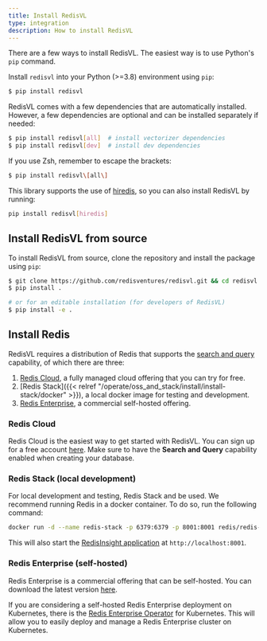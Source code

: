 ```yaml
---
title: Install RedisVL
type: integration
description: How to install RedisVL
---
```

There are a few ways to install RedisVL. The easiest way is to use Python's `pip` command.

Install `redisvl` into your Python (>=3.8) environment using `pip`:

```bash
$ pip install redisvl
```

RedisVL comes with a few dependencies that are automatically installed. However, a few dependencies
are optional and can be installed separately if needed:

```bash
$ pip install redisvl[all]  # install vectorizer dependencies
$ pip install redisvl[dev]  # install dev dependencies
```

If you use Zsh, remember to escape the brackets:

```bash
$ pip install redisvl\[all\]
```

This library supports the use of [hiredis](https://redis.com/lp/hiredis/), so you can also install RedisVL by running:

```bash
pip install redisvl[hiredis]
```

## Install RedisVL from source

To install RedisVL from source, clone the repository and install the package using `pip`:

```bash
$ git clone https://github.com/redisventures/redisvl.git && cd redisvl
$ pip install .

# or for an editable installation (for developers of RedisVL)
$ pip install -e .
```

## Install Redis

RedisVL requires a distribution of Redis that supports the [search and query](https://redis.com/modules/redis-search/) capability, of which there are three:

1. [Redis Cloud](https://redis.com/try-free), a fully managed cloud offering that you can try for free.
2. [Redis Stack]({{< relref "/operate/oss_and_stack/install/install-stack/docker" >}}), a local docker image for testing and development.
3. [Redis Enterprise](https://redis.com/redis-enterprise/), a commercial self-hosted offering.

### Redis Cloud

Redis Cloud is the easiest way to get started with RedisVL. You can sign up for a free account [here](https://redis.com/try-free). Make sure to have the **Search and Query** capability enabled when creating your database.

### Redis Stack (local development)

For local development and testing, Redis Stack and be used. We recommend running Redis
in a docker container. To do so, run the following command:

```bash
docker run -d --name redis-stack -p 6379:6379 -p 8001:8001 redis/redis-stack:latest
```

This will also start the [RedisInsight application](https://redis.com/redis-enterprise/redis-insight/) at `http://localhost:8001`.

### Redis Enterprise (self-hosted)

Redis Enterprise is a commercial offering that can be self-hosted. You can download the latest version [here](https://redis.com/redis-enterprise-software/download-center/software/).

If you are considering a self-hosted Redis Enterprise deployment on Kubernetes, there is the [Redis Enterprise Operator](https://docs.redis.com/latest/kubernetes/) for Kubernetes. This will allow you to easily deploy and manage a Redis Enterprise cluster on Kubernetes.